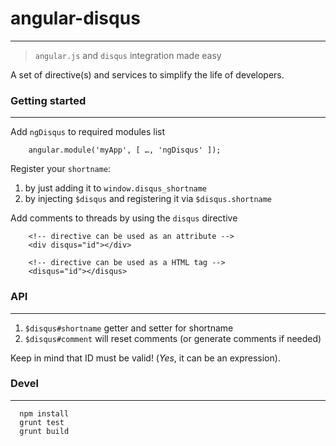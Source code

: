# angular-disqus
--- 
 > ```angular.js``` and ```disqus``` integration made easy
 
A set of directive(s) and services to simplify the life of developers.

### Getting started
---
Add ```ngDisqus``` to required modules list

```
    angular.module('myApp', [ …, 'ngDisqus' ]);
```

Register your ```shortname```:  

  1. by just adding it to ```window.disqus_shortname```  
  2. by injecting ```$disqus``` and registering it via ```$disqus.shortname```
  
Add comments to threads by using the ```disqus``` directive

```
    <!-- directive can be used as an attribute -->
    <div disqus="id"></div>
    
    <!-- directive can be used as a HTML tag -->
    <disqus="id"></disqus>
```

### API
---

1. ```$disqus#shortname``` getter and setter for shortname
2. ```$disqus#comment``` will reset comments (or generate comments if needed)

Keep in mind that ID must be valid! (_Yes_, it can be an expression).

### Devel
---

```
  npm install
  grunt test
  grunt build
```

       